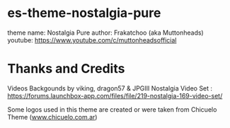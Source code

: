 # es-theme-nostalgia-pure

theme name:     Nostalgia Pure
author:         Frakatchoo (aka Muttonheads)
youtube:        https://www.youtube.com/c/muttonheadsofficial

# Thanks and Credits

Videos Backgounds by viking, dragon57 & JPGIII
Nostalgia Video Set : https://forums.launchbox-app.com/files/file/219-nostalgia-169-video-set/

Some logos used in this theme are created or were taken from Chicuelo Theme (www.chicuelo.com.ar)
